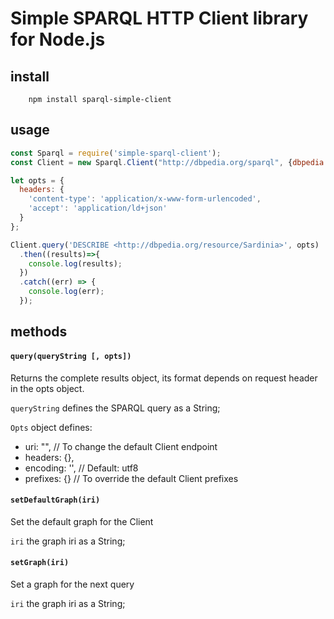 Simple SPARQL HTTP Client library for Node.js
=============================================

## install
```
    npm install sparql-simple-client
```

## usage
```js
const Sparql = require('simple-sparql-client');
const Client = new Sparql.Client("http://dbpedia.org/sparql", {dbpedia : "http://dbpedia.org/"});

let opts = {
  headers: {
    'content-type': 'application/x-www-form-urlencoded',
    'accept': 'application/ld+json'
  }
};

Client.query('DESCRIBE <http://dbpedia.org/resource/Sardinia>', opts)
  .then((results)=>{
    console.log(results);
  })
  .catch((err) => {
    console.log(err);
  });
```

## methods

#### `query(queryString [, opts])`

Returns the complete results object, its format depends on request header in the opts object.

`queryString` defines the SPARQL query as a String;

`Opts` object defines:
* uri: "",        // To change the default Client endpoint
* headers: {},
* encoding: '',   // Default: utf8
* prefixes: {}    // To override the default Client prefixes

#### `setDefaultGraph(iri)`
Set the default graph for the Client

`iri` the graph iri as a String;

#### `setGraph(iri)`
Set a graph for the next query

`iri` the graph iri as a String;
